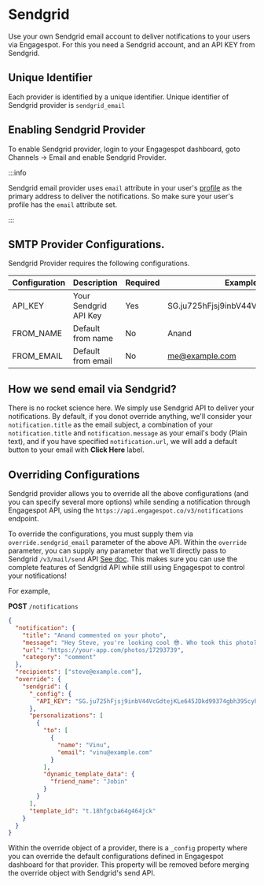 # Sendgrid

Use your own Sendgrid email account to deliver notifications to your users via Engagespot. For this you need a Sendgrid account, and an API KEY from Sendgrid.

## Unique Identifier

Each provider is identified by a unique identifier. Unique identifier of Sendgrid provider is `sendgrid_email`

## Enabling Sendgrid Provider

To enable Sendgrid provider, login to your Engagespot dashboard, goto Channels -> Email and enable Sendgrid Provider.

:::info

Sendgrid email provider uses `email` attribute in your user's [profile](../../../profile/what-are-user-profiles.mdx) as the primary address to deliver the notifications. So make sure your user's profile has the `email` attribute set.

:::

## SMTP Provider Configurations.

Sendgrid Provider requires the following configurations.

| Configuration | Description           | Required | Example                             |
| ------------- | --------------------- | -------- | ----------------------------------- |
| API_KEY       | Your Sendgrid API Key | Yes      | SG.ju725hFjsj9inbV44VctejKLe64lo8vc |
| FROM_NAME     | Default from name     | No       | Anand                               |
| FROM_EMAIL    | Default from email    | No       | me@example.com                      |

## How we send email via Sendgrid?

There is no rocket science here. We simply use Sendgrid API to deliver your notifications. By default, if you donot override anything, we'll consider your `notification.title` as the email subject, a combination of your `notification.title` and `notification.message` as your email's body (Plain text), and if you have specified `notification.url`, we will add a default button to your email with **Click Here** label.

## Overriding Configurations

Sendgrid provider allows you to override all the above configurations (and you can specify several more options) while sending a notification through Engagespot API, using the `https://api.engagespot.co/v3/notifications` endpoint.

To override the configurations, you must supply them via `override.sendgrid_email` parameter of the above API. Within the `override` parameter, you can supply any parameter that we'll directly pass to Sendgrid `/v3/mail/send` API [See doc](https://docs.sendgrid.com/api-reference/mail-send/mail-send). This makes sure you can use the complete features of Sendgrid API while still using Engagespot to control your notifications!

For example,

**POST** `/notifications`

```json
{
  "notification": {
    "title": "Anand commented on your photo",
    "message": "Hey Steve, you're looking cool 😎. Who took this photo?",
    "url": "https://your-app.com/photos/17293739",
    "category": "comment"
  },
  "recipients": ["steve@example.com"],
  "override": {
    "sendgrid": {
      "_config": {
        "API_KEY": "SG.ju725hFjsj9inbV44VcGdtejKLe645JDkd99374gbh395cyhRg424Goloplo8vc"
      },
      "personalizations": [
        {
          "to": [
            {
              "name": "Vinu",
              "email": "vinu@example.com"
            }
          ],
          "dynamic_template_data": {
            "friend_name": "Jobin"
          }
        }
      ],
      "template_id": "t.18hfgcba64g464jck"
    }
  }
}
```

Within the override object of a provider, there is a `_config` property where you can override the default configurations defined in Engagespot dashboard for that provider. This property will be removed before merging the override object with Sendgrid's send API.
